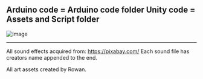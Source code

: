 Arduino code = Arduino code folder
Unity code = Assets and Script folder
-----------------------

![image](https://github.com/user-attachments/assets/c62c67cc-c1b9-408f-be3f-8e0560fa032e)

---------------------
All sound effects acquired from: https://pixabay.com/
Each sound file has creators name appended to the end.

All art assets created by Rowan.
